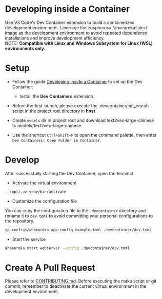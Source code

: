 # Developing inside a Container
Use VS Code's ​Dev Container extension to build a containerized development environment. Leverage the eosphorosai/ahaeureka:latest image as the development environment to avoid repeated dependency installations and improve development efficiency.  
NOTE: **Compatible with Linux and Windows Subsystem for Linux (WSL) environments only.**
# Setup

- Follow the guide [Developing inside a Container](https://code.visualstudio.com/docs/devcontainers/containers) to set up the Dev Container:  
  - Install the ​**Dev Containers** extension.   

- Before the first launch, please execute the .devcontainer/init_env.sh script in the project root directory in **host**  
- Create `models` dir in project root and download text2vec-large-chinese to models/text2vec-large-chinese
- Use the shortcut `Ctrl+Shift+P` to open the command palette, then enter `Dev Containers: Open Folder in Container`.

# Develop  
After successfully starting the Dev Container, open the terminal    

- Activate the virtual environment
```bash
. /opt/.uv.venv/bin/activate
```

- Customize the configuration file  

You can copy the configuration file to the `.devcontainer` directory and rename it to `dev.toml` to avoid committing your personal configurations to the repository. 
```bash
cp configs/ahaeureka-app-config.example.toml .devcontainer/dev.toml
```

- Start the service

```bash
ahaeureka start webserver --config .devcontainer/dev.toml
```

# Create A Pull Request

Please refer to [CONTRIBUTING.md](../CONTRIBUTING.md). Before executing the make script or git commit, remember to deactivate the current virtual environment in the development environment.

